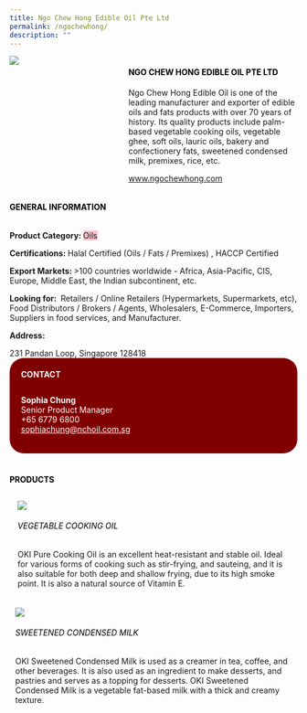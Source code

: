 ```yaml
---
title: Ngo Chew Hong Edible Oil Pte Ltd
permalink: /ngochewhong/
description: ""
---
```


<head>
	<div class="flex-paragraph">
		<!--hi there! this is a comment and will provide you with instructional guides-->
		<!--insert booth number here!-->
		<p style="text-transform: uppercase"></p></div>
			<div class="flex-container" style="display: flex; flex-wrap: wrap;">
				<!--insert DOWNLOAD link of company logo between the " marks!-->
			<div class="card sgds" style="flex: 1 1 40%; display: block;"><img src="https://drive.google.com/uc?export=download&id=1hbidrFr4Z2oh5xVv6KWGyoteKd7PHd2J"></div>
	<div class="card-sgds" style="flex: 1 1 58%; display: block; margin-left: 3px">
		<h4 style="text-transform: uppercase; color: black;"><!--insert the exhibitor's name between the <b> tags here--><b>Ngo Chew Hong Edible Oil Pte Ltd</b></h4><!--insert the exhibitor's description between the <p> tags here-->
		<p>Ngo Chew Hong Edible Oil is one of the leading manufacturer and
exporter of edible oils and fats products with over 70 years of
history. Its quality products include palm-based vegetable cooking
oils, vegetable ghee, soft oils, lauric oils, bakery and confectionery
fats, sweetened condensed milk, premixes, rice, etc.</p>
		<!--insert the exhibitor's website link, making sure there is "https:// www." present please. make sure the entire https link goes in between the " marks-->
		<p><a href="www.ngochewhong.com" target="_blank"><!--insert the www website link here (no need for https)-->www.ngochewhong.com</a></p>
	</div>
</div>
</head>

<body>
	<h4 style="text-transform: uppercase; color: black;"><b>General Information</b></h4>
		<div class="flex-container" style="display: flex; flex-wrap: wrap;">
			<div class="card sgds" style="flex: 1 1 65%; display: block; align-self: stretch">
			<div class="flex-paragraph">
			<p><b>Product Category: </b><span style=" background-color: pink; border-radius: 10 px;"><!--insert the exhibitor's pdt cat between the <p> tags here-->Oils</span></p> 
				<p><b>Certifications: </b><!--insert all the exhibitor's certifications between the </b> and </p> here-->Halal Certified (Oils / Fats / Premixes) , HACCP Certified</p>
			<p><b>Export Markets: </b><!--insert all the exhibitor's export markets between the </b> and </p> here-->>100 countries worldwide - Africa, Asia-Pacific, CIS, Europe, Middle East, the Indian subcontinent, etc.</p>
			<p style="margin-bottom: 10px;"><b>Looking for: </b><!--insert all the exhibitor's potential business partners between the </b> and </p> here--> Retailers / Online Retailers (Hypermarkets, Supermarkets, etc), Food Distributors / Brokers / Agents, Wholesalers, E-Commerce, Importers, Suppliers in food services, and Manufacturer.</p><p><b>Address: </b><!--insert all the exhibitor's address the </b> and </p> here--></p> 231 Pandan Loop, Singapore 128418
			</div>
		</div>
		<div class="card sgds" style="flex: 1 1 35%; padding: 10px; display: block; background-color: maroon; border-radius: 25px; align-self: center;">
		<h4 style="color: white; margin-top: 10px; margin-left: 10px;">CONTACT</h4>
		<div class="flex-paragraph">
			<!--replace with exhibitor's: -->
			<p style="padding: 10px; color: white;"><b><!-- POC name-->Sophia Chung</b><br><!-- designation-->Senior Product Manager<br><!--contact number-->+65 6779 6800<br><!-- for linking purposes, insert their email after "mailto:"...--><a href="mailto:sophiachung@nchoil.com.sg" style="color: white;"><!--...and also include the display email before </a> here-->sophiachung@nchoil.com.sg</a></p>
		</div>
			</div>
		</div>
	<br>
		<h4 style="text-transform: uppercase; color: black;"><b>products</b></h4>
<div style="display: flex; flex-wrap: wrap;">
  <div class="card sgds" style="flex: 1 1 47%; margin: 10px; display: block;">
		<div class="flex-image" style="display: block;"><img src="https://drive.google.com/uc?export=download&id=15W480ijleCNZDDReeeafiopeg4JaBHKq"></div>
	<div class="flex-paragraph">
		<h6 style="text-transform: uppercase; color: black;">Vegetable Cooking Oil</h6>
		<p>OKI Pure Cooking Oil is an excellent heat-resistant and stable oil. Ideal for various forms of cooking such as stir-frying, and sauteing, and it is also suitable for both deep and shallow frying, due to its high smoke point. It is also a natural source of Vitamin E.</p></div>
		</div>
		<div class="card sgds" style="flex: 1 1 47%; margin: 10px; display: block;">
		<div class="flex-image" style="display: block;"><img src="https://drive.google.com/uc?export=download&id=1yOMCIe8o9Xz09z57LJ3kzQ0eHmcY9ViX"></div>
	<div class="flex-paragraph">
		<h6 style="text-transform: uppercase; color: black;">Sweetened Condensed Milk</h6>
		<p>OKI Sweetened Condensed Milk is used as a creamer in tea, coffee, and other beverages. It is also used as an ingredient to make desserts, and pastries and serves as a topping for desserts. OKI Sweetened Condensed Milk is a vegetable fat-based milk with a thick and creamy texture.</p></div>
	</div>